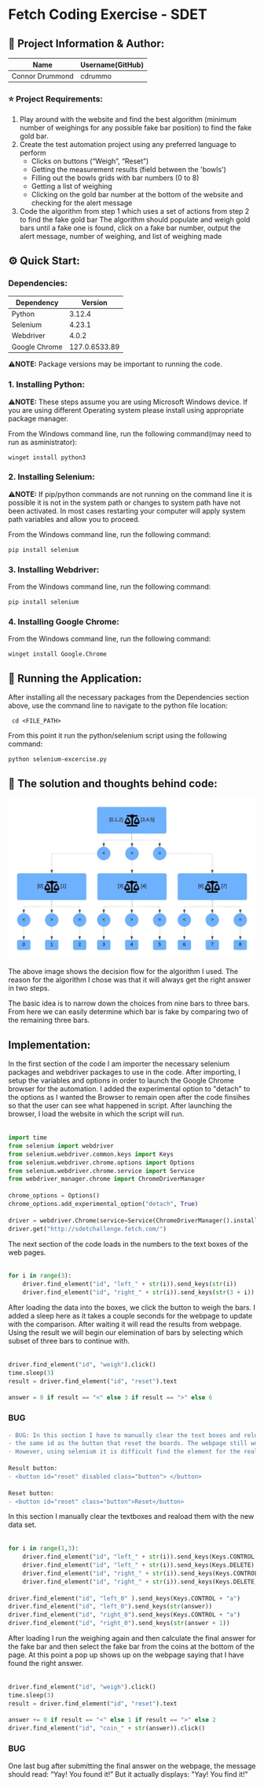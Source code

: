 # Fetch Coding Exercise - SDET

## 📖      Project Information & Author:

Name              | Username(GitHub)
----------------- |------------------
Connor Drummond   | cdrummo

### ⭐ Project Requirements:
1. Play around with the website and find the best algorithm (minimum number of weighings for any possible
fake bar position) to find the fake gold bar.
2. Create the test automation project using any preferred language to perform
   * Clicks on buttons (“Weigh”, “Reset”)
   * Getting the measurement results (field between the 'bowls')
   * Filling out the bowls grids with bar numbers (0 to 8)
   * Getting a list of weighing
   * Clicking on the gold bar number at the bottom of the website and checking for the alert message
3. Code the algorithm from step 1 which uses a set of actions from step 2 to find the fake gold bar
The algorithm should populate and weigh gold bars until a fake one is found, click on a fake bar number, output the
alert message, number of weighing, and list of weighing made

## ⚙️ Quick Start:

### Dependencies:

Dependency    | Version      
------------  | -------------
Python        | 3.12.4       
Selenium      | 4.23.1       
Webdriver     | 4.0.2        
Google Chrome | 127.0.6533.89

⚠️**NOTE:** Package versions may be important to running the code.

### 1. Installing Python:

⚠️**NOTE:** These steps assume you are using Microsoft Windows device. If you are using different Operating system please install using appropriate package manager.

From the Windows command line, run the following command(may need to run as asministrator):

    winget install python3

### 2. Installing Selenium:

⚠️**NOTE:** If pip/python commands are not running on the command line it is possible it is not in the system path or changes to system path have not been activated. In most cases restarting your computer will apply system path variables and allow you to proceed.

From the Windows command line, run the following command:

    pip install selenium

### 3. Installing Webdriver:

From the Windows command line, run the following command:

    pip install selenium

### 4. Installing Google Chrome:

From the Windows command line, run the following command:

    winget install Google.Chrome

## 🏃‍ Running the Application:

After installing all the necessary packages from the Dependencies section above, use the command line to navigate to the python file location:

     cd <FILE_PATH>

From this point it run the python/selenium script using the following command:

    python selenium-excercise.py

## 💭 The solution and thoughts behind code:

![alt text](https://github.com/cdrummo/selenium-exercise/blob/9865b765d700900066f69c66508070dabc8a92a0/Org%20charts.jpeg)

The above image shows the decision flow for the algorithm I used. The reason for the algorithm I chose was that it will always get the right answer in two steps.

The basic idea is to narrow down the choices from nine bars to three bars. From here we can easily determine which bar is fake by comparing two of the remaining three bars.


## Implementation:

In the first section of the code I am importer the necessary selenium packages and webdriver packages to use in the code. After importing, I setup the variables and options in order to launch the Google Chrome browser for the automation. I added the experimental option to "detach" to the options as I wanted the Browser to remain open after the code finsihes so that the user can see what happened in script. After launching the browser, I load the website in which the script will run.

```python

import time
from selenium import webdriver
from selenium.webdriver.common.keys import Keys
from selenium.webdriver.chrome.options import Options
from selenium.webdriver.chrome.service import Service
from webdriver_manager.chrome import ChromeDriverManager

chrome_options = Options()
chrome_options.add_experimental_option("detach", True)

driver = webdriver.Chrome(service=Service(ChromeDriverManager().install()), options=chrome_options)
driver.get("http://sdetchallenge.fetch.com/")

```

The next section of the code loads in the numbers to the text boxes of the web pages.

```python

for i in range(3):
    driver.find_element("id", "left_" + str(i)).send_keys(str(i))
    driver.find_element("id", "right_" + str(i)).send_keys(str(3 + i))

```

After loading the data into the boxes, we click the button to weigh the bars. I added a sleep here as it takes a couple seconds for the webpage to update with the comparison. After waiting it will read the results from webpage. Using the result we will begin our elemination of bars by selecting which subset of three bars to continue with.

```python

driver.find_element("id", "weigh").click()
time.sleep(3)
result = driver.find_element("id", "reset").text

answer = 0 if result == "<" else 3 if result == ">" else 6

```

### BUG

```diff
- BUG: In this section I have to manually clear the text boxes and reload them the data as the button for the result has
- the same id as the button that reset the boards. The webpage still works as intended.
- However, using selenium it is difficult find the element for the real 'reset' button.

Result button:
- <button id="reset" disabled class="button"> </button>

Reset button:
- <button id="reset" class="button">Reset</button>
```

In this section I manually clear the textboxes and reaload them with the new data set.

```python

for i in range(1,3):
    driver.find_element("id", "left_" + str(i)).send_keys(Keys.CONTROL + "a")
    driver.find_element("id", "left_" + str(i)).send_keys(Keys.DELETE)
    driver.find_element("id", "right_" + str(i)).send_keys(Keys.CONTROL + "a")
    driver.find_element("id", "right_" + str(i)).send_keys(Keys.DELETE)

driver.find_element("id", "left_0" ).send_keys(Keys.CONTROL + "a")
driver.find_element("id", "left_0").send_keys(str(answer))
driver.find_element("id", "right_0").send_keys(Keys.CONTROL + "a")
driver.find_element("id", "right_0").send_keys(str(answer + 1))

```

After loading I run the weighing again and then calculate the final answer for the fake bar and then select the fake bar from the coins at the bottom of the page. At this point a pop up shows up on the webpage saying that I have found the right answer.

```python

driver.find_element("id", "weigh").click()
time.sleep(3)
result = driver.find_element("id", "reset").text

answer += 0 if result == "<" else 1 if result == ">" else 2
driver.find_element("id", "coin_" + str(answer)).click()


```

### BUG

One last bug after submitting the final answer on the webpage, the message should read:  “Yay! You found it!” 
But it actually displays: "Yay! You find it!"
